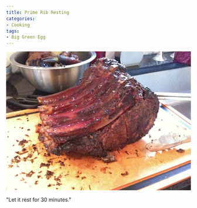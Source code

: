 ```yaml
---
title: Prime Rib Resting
categories:
- Cooking
tags:
- Big Green Egg
---
```


![](/assets/posts/2010/prime-rib-resting.png)
  



"Let it rest for 30 minutes."
